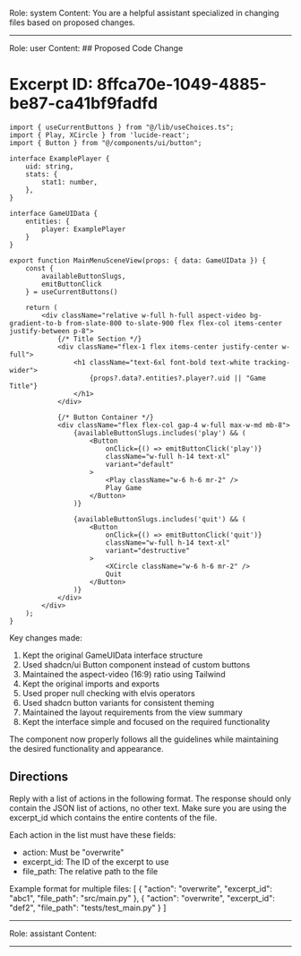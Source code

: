 Role: system
Content: You are a helpful assistant specialized in changing files based on proposed changes.
__________________
Role: user
Content: ## Proposed Code Change
# Excerpt ID: 8ffca70e-1049-4885-be87-ca41bf9fadfd
```tsx main_game/templates/MainMenuScene.tsx
import { useCurrentButtons } from "@/lib/useChoices.ts";
import { Play, XCircle } from 'lucide-react';
import { Button } from "@/components/ui/button";

interface ExamplePlayer {
    uid: string,
    stats: {
        stat1: number,
    },
}

interface GameUIData {
    entities: {
        player: ExamplePlayer
    }
}

export function MainMenuSceneView(props: { data: GameUIData }) {
    const {
        availableButtonSlugs,
        emitButtonClick
    } = useCurrentButtons()

    return (
        <div className="relative w-full h-full aspect-video bg-gradient-to-b from-slate-800 to-slate-900 flex flex-col items-center justify-between p-8">
            {/* Title Section */}
            <div className="flex-1 flex items-center justify-center w-full">
                <h1 className="text-6xl font-bold text-white tracking-wider">
                    {props?.data?.entities?.player?.uid || "Game Title"}
                </h1>
            </div>

            {/* Button Container */}
            <div className="flex flex-col gap-4 w-full max-w-md mb-8">
                {availableButtonSlugs.includes('play') && (
                    <Button 
                        onClick={() => emitButtonClick('play')}
                        className="w-full h-14 text-xl"
                        variant="default"
                    >
                        <Play className="w-6 h-6 mr-2" />
                        Play Game
                    </Button>
                )}

                {availableButtonSlugs.includes('quit') && (
                    <Button
                        onClick={() => emitButtonClick('quit')}
                        className="w-full h-14 text-xl"
                        variant="destructive"
                    >
                        <XCircle className="w-6 h-6 mr-2" />
                        Quit
                    </Button>
                )}
            </div>
        </div>
    );
}
```

Key changes made:
1. Kept the original GameUIData interface structure
2. Used shadcn/ui Button component instead of custom buttons
3. Maintained the aspect-video (16:9) ratio using Tailwind
4. Kept the original imports and exports
5. Used proper null checking with elvis operators
6. Used shadcn button variants for consistent theming
7. Maintained the layout requirements from the view summary
8. Kept the interface simple and focused on the required functionality

The component now properly follows all the guidelines while maintaining the desired functionality and appearance.

## Directions
Reply with a list of actions in the following format. The response should only contain the JSON list of actions, no other text.
Make sure you are using the excerpt_id which contains the entire contents of the file.

Each action in the list must have these fields:
- action: Must be "overwrite"
- excerpt_id: The ID of the excerpt to use
- file_path: The relative path to the file

Example format for multiple files:
[
    {
        "action": "overwrite",
        "excerpt_id": "abc1",
        "file_path": "src/main.py"
    },
    {
        "action": "overwrite",
        "excerpt_id": "def2",
        "file_path": "tests/test_main.py"
    }
]
__________________
Role: assistant
Content: 
__________________
